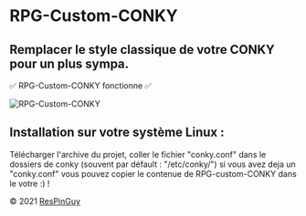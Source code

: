 # RPG-Custom-CONKY
## Remplacer le style classique de votre CONKY pour un plus sympa.

✅ RPG-Custom-CONKY fonctionne ✅

![RPG-Custom-CONKY](http://respinguy.tk/logo-img-theme/image/RPG-custom-CONKY.png)

## Installation sur votre système Linux :

Télécharger l'archive du projet, coller le fichier "conky.conf" dans le dossiers de conky (souvent par défault : "/etc/conky/")
si vous avez deja un "conky.conf" vous pouvez copier le contenue de RPG-custom-CONKY dans le votre :) !

&copy; 2021 [ResPinGuy](http://respinguy.tk)
